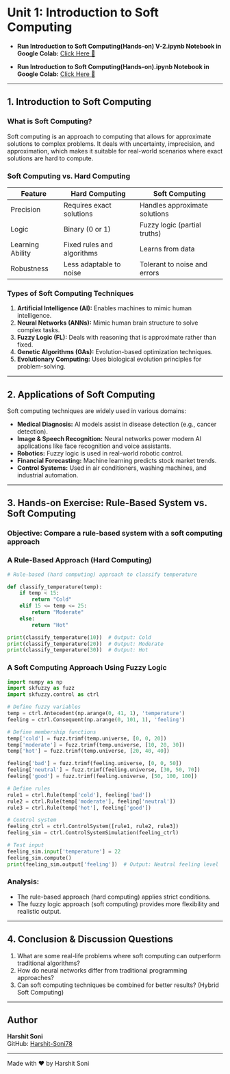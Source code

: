 # **Unit 1: Introduction to Soft Computing**

- **Run Introduction to Soft Computing(Hands-on) V-2.ipynb Notebook in Google Colab:** <a href="https://colab.research.google.com/github/Harshit-Soni78/Intelligent-Computing-Techniques/blob/main/Unit%201%20(Introduction%20to%20Soft%20Computing)/Introduction%20to%20Soft%20Computing(Hands-on)%20V-2.ipynb" target="_blank">Click Here 🔗</a>

- **Run Introduction to Soft Computing(Hands-on).ipynb Notebook in Google Colab:** <a href="https://colab.research.google.com/github/Harshit-Soni78/Intelligent-Computing-Techniques/blob/main/Unit%201%20(Introduction%20to%20Soft%20Computing)/Introduction%20to%20Soft%20Computing(Hands-on).ipynb" target="_blank">Click Here 🔗</a>

---

## **1. Introduction to Soft Computing**

### **What is Soft Computing?**

Soft computing is an approach to computing that allows for approximate solutions to complex problems. It deals with uncertainty, imprecision, and approximation, which makes it suitable for real-world scenarios where exact solutions are hard to compute.

### **Soft Computing vs. Hard Computing**

| Feature          | Hard Computing             | Soft Computing                |
| ---------------- | -------------------------- | ----------------------------- |
| Precision        | Requires exact solutions   | Handles approximate solutions |
| Logic            | Binary (0 or 1)            | Fuzzy logic (partial truths)  |
| Learning Ability | Fixed rules and algorithms | Learns from data              |
| Robustness       | Less adaptable to noise    | Tolerant to noise and errors  |

### **Types of Soft Computing Techniques**

1. **Artificial Intelligence (AI):** Enables machines to mimic human intelligence.
2. **Neural Networks (ANNs):** Mimic human brain structure to solve complex tasks.
3. **Fuzzy Logic (FL):** Deals with reasoning that is approximate rather than fixed.
4. **Genetic Algorithms (GAs):** Evolution-based optimization techniques.
5. **Evolutionary Computing:** Uses biological evolution principles for problem-solving.

---

## **2. Applications of Soft Computing**

Soft computing techniques are widely used in various domains:

- **Medical Diagnosis:** AI models assist in disease detection (e.g., cancer detection).
- **Image & Speech Recognition:** Neural networks power modern AI applications like face recognition and voice assistants.
- **Robotics:** Fuzzy logic is used in real-world robotic control.
- **Financial Forecasting:** Machine learning predicts stock market trends.
- **Control Systems:** Used in air conditioners, washing machines, and industrial automation.

---

## **3. Hands-on Exercise: Rule-Based System vs. Soft Computing**

### **Objective:** Compare a rule-based system with a soft computing approach

### **A Rule-Based Approach (Hard Computing)**

```python
# Rule-based (hard computing) approach to classify temperature

def classify_temperature(temp):
    if temp < 15:
        return "Cold"
    elif 15 <= temp <= 25:
        return "Moderate"
    else:
        return "Hot"

print(classify_temperature(10))  # Output: Cold
print(classify_temperature(20))  # Output: Moderate
print(classify_temperature(30))  # Output: Hot
```

### **A Soft Computing Approach Using Fuzzy Logic**

```python
import numpy as np
import skfuzzy as fuzz
import skfuzzy.control as ctrl

# Define fuzzy variables
temp = ctrl.Antecedent(np.arange(0, 41, 1), 'temperature')
feeling = ctrl.Consequent(np.arange(0, 101, 1), 'feeling')

# Define membership functions
temp['cold'] = fuzz.trimf(temp.universe, [0, 0, 20])
temp['moderate'] = fuzz.trimf(temp.universe, [10, 20, 30])
temp['hot'] = fuzz.trimf(temp.universe, [20, 40, 40])

feeling['bad'] = fuzz.trimf(feeling.universe, [0, 0, 50])
feeling['neutral'] = fuzz.trimf(feeling.universe, [30, 50, 70])
feeling['good'] = fuzz.trimf(feeling.universe, [50, 100, 100])

# Define rules
rule1 = ctrl.Rule(temp['cold'], feeling['bad'])
rule2 = ctrl.Rule(temp['moderate'], feeling['neutral'])
rule3 = ctrl.Rule(temp['hot'], feeling['good'])

# Control system
feeling_ctrl = ctrl.ControlSystem([rule1, rule2, rule3])
feeling_sim = ctrl.ControlSystemSimulation(feeling_ctrl)

# Test input
feeling_sim.input['temperature'] = 22
feeling_sim.compute()
print(feeling_sim.output['feeling'])  # Output: Neutral feeling level
```

### **Analysis:**

- The rule-based approach (hard computing) applies strict conditions.
- The fuzzy logic approach (soft computing) provides more flexibility and realistic output.

---

## **4. Conclusion & Discussion Questions**

1. What are some real-life problems where soft computing can outperform traditional algorithms?
2. How do neural networks differ from traditional programming approaches?
3. Can soft computing techniques be combined for better results? (Hybrid Soft Computing)

---

## Author

**Harshit Soni**  
GitHub: [Harshit-Soni78](https://github.com/Harshit-Soni78)

---
Made with ❤️ by Harshit Soni
